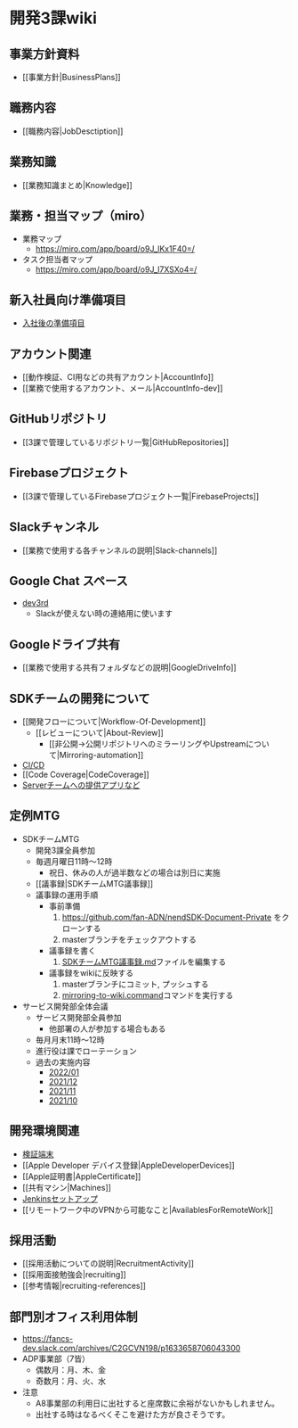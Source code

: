 # 開発3課wiki

## 事業方針資料
* [[事業方針|BusinessPlans]]

## 職務内容
* [[職務内容|JobDesctiption]]

## 業務知識
* [[業務知識まとめ|Knowledge]]

## 業務・担当マップ（miro）
- 業務マップ
  - https://miro.com/app/board/o9J_lKx1F40=/
- タスク担当者マップ
  - https://miro.com/app/board/o9J_l7XSXo4=/

## 新入社員向け準備項目
- [入社後の準備項目](https://docs.google.com/spreadsheets/d/1SIkB-qQ8i1uztdORpsn1rP7cB8Y2FZ1Ay6a6QTyv_Yg/edit#gid=0)

## アカウント関連
* [[動作検証、CI用などの共有アカウント|AccountInfo]]
* [[業務で使用するアカウント、メール|AccountInfo-dev]]

## GitHubリポジトリ
* [[3課で管理しているリポジトリ一覧|GitHubRepositories]]

## Firebaseプロジェクト
* [[3課で管理しているFirebaseプロジェクト一覧|FirebaseProjects]]

## Slackチャンネル
* [[業務で使用する各チャンネルの説明|Slack-channels]]

## Google Chat スペース
* [dev3rd](https://mail.google.com/mail/u/0/#chat/space/AAAAeaKPUb0)
  * Slackが使えない時の連絡用に使います

## Googleドライブ共有
* [[業務で使用する共有フォルダなどの説明|GoogleDriveInfo]]

## SDKチームの開発について
* [[開発フローについて|Workflow-Of-Development]]
  * [[レビューについて|About-Review]]
    * [[非公開→公開リポジトリへのミラーリングやUpstreamについて|Mirroring-automation]]
* [CI/CD](https://github.com/fan-ADN/nendSDK-CI-CD-backups/wiki)
* [[Code Coverage|CodeCoverage]]
* [Serverチームへの提供アプリなど](https://github.com/fan-ADN/app-From-SDKTeam-To-ServerTeam/wiki)

## 定例MTG
- SDKチームMTG
  - 開発3課全員参加
  - 毎週月曜日11時〜12時
    - 祝日、休みの人が過半数などの場合は別日に実施
  - [[議事録|SDKチームMTG議事録]]
  - 議事録の運用手順
    - 事前準備
      1. https://github.com/fan-ADN/nendSDK-Document-Private をクローンする
      2. masterブランチをチェックアウトする
    - 議事録を書く
      1. [SDKチームMTG議事録.md](https://github.com/fan-ADN/nendSDK-Document-Private/blob/master/Proceedings/SDKチームMTG議事録.md)ファイルを編集する
    - 議事録をwikiに反映する  
      1. masterブランチにコミット, プッシュする
      2. [mirroring-to-wiki.command](https://github.com/fan-ADN/nendSDK-Document-Private/blob/master/mirroring-to-wiki.command)コマンドを実行する
- サービス開発部全体会議
  - サービス開発部全員参加
    - 他部署の人が参加する場合もある
  - 毎月月末11時〜12時
  - 進行役は課でローテーション
  - 過去の実施内容
    - [2022/01](https://fancs-dev.slack.com/archives/C2GCVN198/p1643589991129079)
    - [2021/12](https://fancs-dev.slack.com/archives/C2GCVN198/p1640308529023400)
    - [2021/11](https://fancs-dev.slack.com/archives/C2GCVN198/p1638234771008100)
    - [2021/10](https://fancs-dev.slack.com/archives/C2GCVN198/p1635469249002900)

## 開発環境関連
* [検証端末](https://fancsdev.qiita.com/shared/items/286d004d351608bd09a3)
* [[Apple Developer デバイス登録|AppleDeveloperDevices]]
* [[Apple証明書|AppleCertificate]]
* [[共有マシン|Machines]]
* [Jenkinsセットアップ](https://github.com/fan-ADN/nendSDK-CI-CD-backups/wiki/Jenkinsの使い方)
* [[リモートワーク中のVPNから可能なこと|AvailablesForRemoteWork]]

## 採用活動
- [[採用活動についての説明|RecruitmentActivity]]
- [[採用面接勉強会|recruiting]]
- [[参考情報|recruiting-references]]

## 部門別オフィス利用体制
- https://fancs-dev.slack.com/archives/C2GCVN198/p1633658706043300
- ADP事業部（7皆）
  - 偶数月：月、木、金
  - 奇数月：月、火、水
- 注意
  - A8事業部の利用日に出社すると座席数に余裕がないかもしれません。
  - 出社する時はなるべくそこを避けた方が良さそうです。
